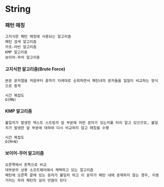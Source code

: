 # String

### 패턴 매칭

```
고지식한 패턴 매칭에 사용되는 알고리즘
패턴 검색 알고리즘
카프-라빈 알고리즘
KMP 알고리즘
보이어-무어 알고리즘
```

#### 고지식한 알고리즘(Brute Force)

```
본문 문자열을 처음부터 끝까지 차례대로 순회하면서 패턴내의 문자들을 일일이 비교하는 방식으로 동작

시간 복잡도
O(MN)
```

#### KMP 알고리즘

```
불일치가 발생한 텍스트 스트링의 앞 부분에 어떤 문자가 있는지를 미리 알고 있으므로, 불일치가 발생한 앞 부분에 대하여 다시 비교하지 않고 매칭을 수행

시간 복잡도
O(M+N)
```

#### 보이어-무어 알고리즘

```
오른쪽에서 왼쪽으로 비교
대부분의 상용 소프트웨어에서 채택하고 있는 알고리즘
패턴에 오른쪽 끝에 있는 문자가 불일치 하고 이 문자가 패턴 내에 존재하지 않는 경우, 이동 거리는 무려 패턴의 길이 만큼이 된다
```

